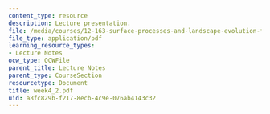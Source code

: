 ```yaml
---
content_type: resource
description: Lecture presentation.
file: /media/courses/12-163-surface-processes-and-landscape-evolution-fall-2004/a8fc829bf2178ecb4c9e076ab4143c32_week4_2.pdf
file_type: application/pdf
learning_resource_types:
- Lecture Notes
ocw_type: OCWFile
parent_title: Lecture Notes
parent_type: CourseSection
resourcetype: Document
title: week4_2.pdf
uid: a8fc829b-f217-8ecb-4c9e-076ab4143c32
---
```

